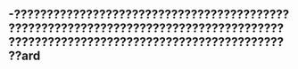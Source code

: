 -????????????????????????????????????????????????????????????????????????????????????????????????????????????????????????????????ard 
--- 
